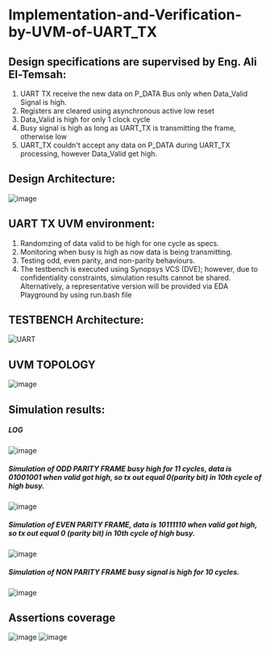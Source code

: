 # Implementation-and-Verification-by-UVM-of-UART_TX
## Design specifications are supervised by Eng. Ali El-Temsah:
  1) UART TX receive the new data on P_DATA Bus only when 
Data_Valid Signal is high.
  2) Registers are cleared using asynchronous active low reset
  3) Data_Valid is high for only 1 clock cycle
  4) Busy signal is high as long as UART_TX is transmitting the frame, 
otherwise low
  5) UART_TX couldn't accept any data on P_DATA during UART_TX 
processing, however Data_Valid get high.  

## Design Architecture:
![image](https://github.com/user-attachments/assets/a3cf9a5b-1abc-4213-a865-465d2233e49d)


## UART TX UVM environment: 
  1) Randomzing of data valid to be high for one cycle as specs.
  2) Monitoring when busy is high as now data is being transmitting.
  3) Testing odd, even parity, and non-parity behaviours.
  4) The testbench is executed using Synopsys VCS (DVE); however, due to confidentiality constraints, simulation results cannot be shared. Alternatively, a representative version will be provided via EDA Playground by using run.bash file


## TESTBENCH Architecture:
![UART](https://github.com/user-attachments/assets/88bf3f8d-792e-4fa9-924b-f6b7472eeb27)


## UVM TOPOLOGY
![image](https://github.com/user-attachments/assets/81f31649-affc-4623-a70d-e42860a0558d)


## Simulation results:
  ##### LOG
![image](https://github.com/user-attachments/assets/b11a1afb-b454-435e-9bb4-e07087d67c77)

 ##### Simulation of ODD PARITY FRAME busy high for 11 cycles, data is 01001001 when valid got high, so tx out equal 0(parity bit) in 10th cycle  of high busy.
![image](https://github.com/user-attachments/assets/94ab721f-b042-4f78-86ef-5a256972e608)

 ##### Simulation of EVEN PARITY FRAME, data is 10111110 when valid got high, so tx out equal 0 (parity bit) in 10th cycle of high busy.
![image](https://github.com/user-attachments/assets/ef5044b1-de82-47cd-9f4a-ac2d86ac430c)

 ##### Simulation of NON PARITY FRAME busy signal is high for 10 cycles.
![image](https://github.com/user-attachments/assets/89897d0b-3418-4cfa-8ad1-ff09a6c2f563)


 ## Assertions coverage 
![image](https://github.com/user-attachments/assets/bdc7c699-c510-48a6-890a-613442db5a1e)
![image](https://github.com/user-attachments/assets/077d6175-6667-469a-8136-945fe20324e2)


  





